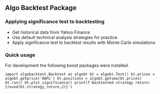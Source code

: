 ## Algo Backtest Package### Applying significance test to backtesting  * Get historical data from Yahoo Finance  * Use default technical analysis strategies for practice  * Apply significance test to backtest results with Monte Carlo simulations### Quick usageFor development the following boost packages were installed.`import algobacktest.Backtest as algobtbt = algobt.Test()bt.prices = algobt.getprice('AAPL')bt.positions = algobt.getsma(bt.prices)bt.run()bt.plot_significance()print(f'Backtested strategy return: {round(bt.strategy_return,2)}')`